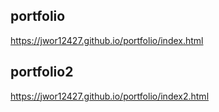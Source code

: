 <!-- @format -->

## portfolio

https://jwor12427.github.io/portfolio/index.html

## portfolio2

https://jwor12427.github.io/portfolio/index2.html
